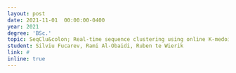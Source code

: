 ```yaml
---
layout: post
date: 2021-11-01  00:00:00-0400
year: 2021
degree: 'BSc.'
topic: SeqClu&colon; Real-time sequence clustering using online K-medoids algorithm
student: Silviu Fucarev, Rami Al-Obaidi, Ruben te Wierik
link: #
inline: true
---
```


